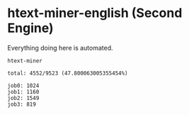 # htext-miner-english (Second Engine)

Everything doing here is automated.

```
htext-miner

total: 4552/9523 (47.800063005355454%)

job0: 1024
job1: 1160
job2: 1549
job3: 819
```